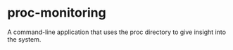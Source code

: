 # proc-monitoring
A command-line application that uses the proc directory to give insight into the system. 
